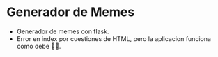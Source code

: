 # Generador de Memes

- Generador de memes con flask.
- Error en index por cuestiones de HTML, pero la aplicacion funciona como debe 👍🏻.